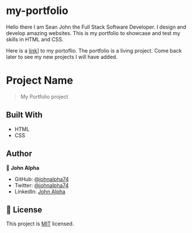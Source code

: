 # my-portfolio

Hello there I am Sean John the Full Stack Software Developer. I design and develop amazing websites. This is my portfolio to showcase and test my skills in HTML and CSS. 

Here is a [link](https://johnalpha74.github.io/my-portfolio/)] to my portoflio. The portfolio is a living project. Come back later to see my new projects I will have added. 

# Project Name

> My Portfolio project

## Built With

- HTML
- CSS

## Author

👤 **John Alpha**

- GitHub: [@johnalpha74](https://github.com/johnalpha74)
- Twitter: [@johnalpha74](https://twitter.com/johnalpha74)
- LinkedIn: [John Alpha](https://linkedin.com/in/johnalpha74)

## 📝 License

This project is [MIT](./MIT.md) licensed.
